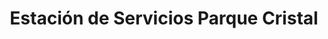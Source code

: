 ---
title: "Estación de Servicios Parque Cristal"
url: /caracas/estacion-de-servicios-parque-cristal/
shop: comodidad
---
